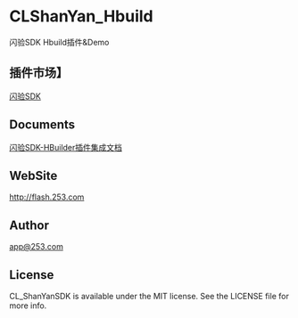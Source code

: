 # CLShanYan_Hbuild

闪验SDK Hbuild插件&Demo

## 插件市场】
[闪验SDK](http://ext.dcloud.net.cn/plugin?id=645)

## Documents
[闪验SDK-HBuilder插件集成文档](https://github.com/253CL/CLShanYan_Hbuild/wiki/闪验SDK-HBuilder插件集成文档)

## WebSite
http://flash.253.com

## Author

app@253.com

## License

CL_ShanYanSDK is available under the MIT license. See the LICENSE file for more info.

